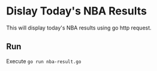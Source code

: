 # Dislay Today's NBA Results
This will display today's NBA results using go http request.

## Run
Execute `go run nba-result.go`